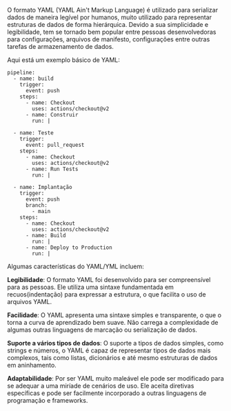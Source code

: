 ﻿O formato YAML (YAML Ain't Markup Language) é utilizado para serializar dados de maneira legível por humanos, muito  utilizado para representar estruturas de dados de forma hierárquica. Devido a sua simplicidade e legibilidade, tem se tornado bem popular entre pessoas desenvolvedoras para configurações, arquivos de manifesto, configurações entre outras tarefas de armazenamento de dados.

Aqui está um exemplo básico de YAML:

```
pipeline:
  - name: build
    trigger: 
      event: push
    steps:
      - name: Checkout
        uses: actions/checkout@v2
      - name: Construir
        run: |
 
  - name: Teste
    trigger:
      event: pull_request
    steps:
      - name: Checkout
        uses: actions/checkout@v2
      - name: Run Tests
        run: |   

  - name: Implantação
    trigger:
      event: push
      branch:
        - main
    steps:
      - name: Checkout
        uses: actions/checkout@v2
      - name: Build
        run: |         
      - name: Deploy to Production
        run: |

```

Algumas características do YAML/YML incluem:

**Legibilidade**: O formato YAML foi desenvolvido para ser compreensível para as pessoas. Ele utiliza uma sintaxe fundamentada em recuos(indentação) para expressar a estrutura, o que facilita o uso de arquivos YAML.

**Facilidade**: O YAML apresenta uma sintaxe simples e transparente, o que o torna a curva de aprendizado bem suave. Não carrega a complexidade de algumas outras linguagens de marcação ou serialização de dados.

**Suporte a vários tipos de dados**:  O suporte a tipos de dados simples, como strings e números, o YAML é capaz de representar tipos de dados mais complexos, tais como listas, dicionários e até mesmo estruturas de dados em aninhamento.

**Adaptabilidade**: Por ser  YAML muito maleável ele pode ser modificado para se adequar a uma miríade de cenários de uso. Ele aceita diretivas específicas e pode ser facilmente incorporado a outras linguagens de programação e frameworks.